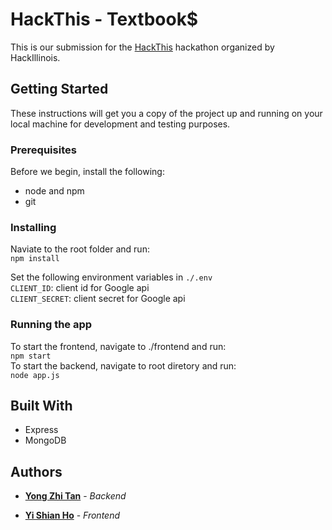 # HackThis - Textbook$

This is our submission for the [HackThis](http://hackthis.hackillinois.org/) hackathon organized by HackIllinois.

## Getting Started

These instructions will get you a copy of the project up and running on your local machine for development and testing purposes. 

### Prerequisites
Before we begin, install the following:  
- node and npm
- git

### Installing

Naviate to the root folder and run:  
`npm install`

Set the following environment variables in `./.env`  
`CLIENT_ID`: client id for Google api  
`CLIENT_SECRET`: client secret for Google api  

### Running the app
To start the frontend, navigate to ./frontend and run:  
`npm start`  
To start the backend, navigate to root diretory and run:  
`node app.js`

## Built With
- Express
- MongoDB


## Authors

* [**Yong Zhi Tan**](https://github.com/tanyongzhi)  - *Backend* 

* [**Yi Shian Ho**](https://github.com/hoyishian) - *Frontend* 

